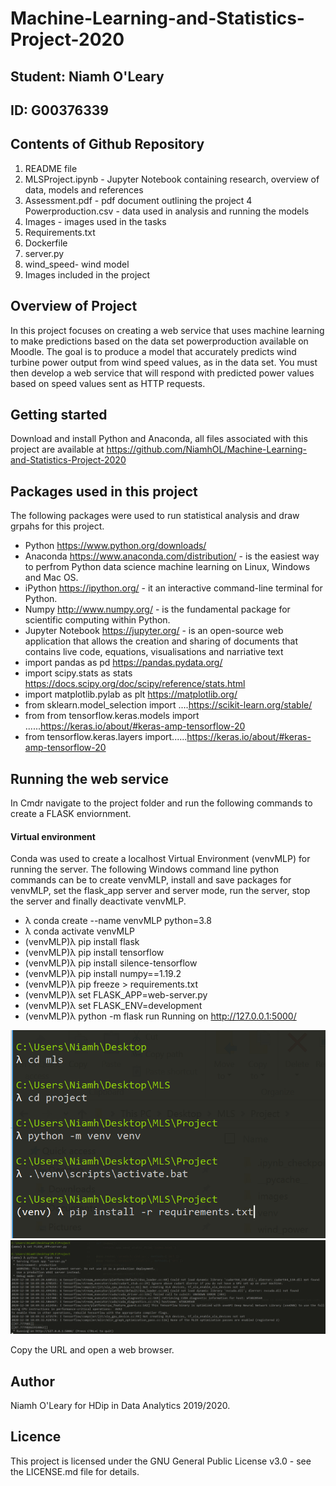 # Machine-Learning-and-Statistics-Project-2020

## Student: Niamh O'Leary
## ID: G00376339

## Contents of Github Repository
1. README file
2. MLSProject.ipynb - Jupyter Notebook containing research, overview of data, models and references
3. Assessment.pdf - pdf document outlining the project
4  Powerproduction.csv - data used in analysis and running the models
5. Images -  images used in the tasks
6. Requirements.txt
7. Dockerfile
8. server.py 
9. wind_speed- wind model
10. Images included in the project

## Overview of Project

In this project focuses on creating a web service that uses machine learning to make predictions based on the data set powerproduction available on Moodle. The goal is to
produce a model that accurately predicts wind turbine power output from wind speed values, as in the data set. You must then develop a web service that will respond with
predicted power values based on speed values sent as HTTP requests. 

## Getting started
Download and install Python and Anaconda, all files associated with this project are available at https://github.com/NiamhOL/Machine-Learning-and-Statistics-Project-2020

## Packages used in this project

The following packages were used to run statistical analysis and draw grpahs for this project.

* Python https://www.python.org/downloads/
* Anaconda https://www.anaconda.com/distribution/ - is the easiest way to perfrom Python data science machine learning on Linux, Windows and Mac OS.
* iPython https://ipython.org/ - it an interactive command-line terminal for Python.
* Numpy http://www.numpy.org/ - is the fundamental package for scientific computing within Python.
* Jupyter Notebook https://jupyter.org/ - is an open-source web application that allows the creation and sharing of documents that contains live code, equations, visualisations    and narriative text
* import pandas as pd https://pandas.pydata.org/
* import scipy.stats as stats https://docs.scipy.org/doc/scipy/reference/stats.html
* import matplotlib.pylab as plt https://matplotlib.org/
* from sklearn.model_selection import ....https://scikit-learn.org/stable/
* from from tensorflow.keras.models import ......https://keras.io/about/#keras-amp-tensorflow-20
* from tensorflow.keras.layers import......https://keras.io/about/#keras-amp-tensorflow-20

## Running the web service

In Cmdr navigate to the project folder and run the following commands to create a FLASK enviornment.

#### Virtual environment
Conda was used to create a localhost Virtual Environment (venvMLP) for running the server. The following Windows command line python commands can be to create venvMLP, install and save packages for venvMLP, set the flask_app server and server mode, run the server, stop the server and finally deactivate venvMLP.

* λ conda create --name venvMLP python=3.8
* λ conda activate venvMLP
* (venvMLP)λ pip install flask
* (venvMLP)λ pip install tensorflow
* (venvMLP)λ pip install silence-tensorflow
* (venvMLP)λ pip install numpy==1.19.2
* (venvMLP)λ pip freeze > requirements.txt
* (venvMLP)λ set FLASK_APP=web-server.py
* (venvMLP)λ set FLASK_ENV=development
* (venvMLP)λ python -m flask run
Running on http://127.0.0.1:5000/

![image](https://raw.githubusercontent.com/NiamhOL/Machine-Learning-and-Statistics-Project-2020/main/Capture.PNG)
![image](https://raw.githubusercontent.com/NiamhOL/Machine-Learning-and-Statistics-Project-2020/main/tensorflow.png)

Copy the URL and open a web browser. 

## Author
Niamh O'Leary for HDip in Data Analytics 2019/2020.

## Licence
This project is licensed under the GNU General Public License v3.0 - see the LICENSE.md file for details.


